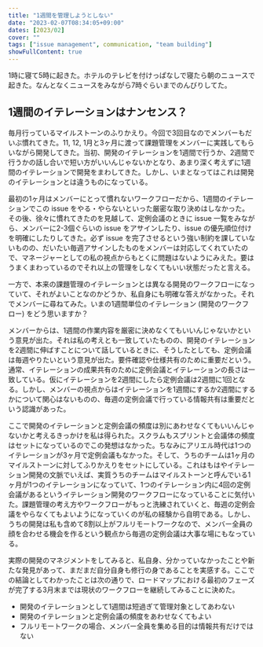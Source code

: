```yaml
---
title: "1週間を管理しようとしない"
date: "2023-02-07T08:34:05+09:00"
dates: [2023/02]
cover: ""
tags: ["issue management", communication, "team building"]
showFullContent: true
---
```


1時に寝て5時に起きた。ホテルのテレビを付けっぱなしで寝たら朝のニュースで起きた。なんとなくニュースをみながら7時ぐらいまでのんびりしてた。

## 1週間のイテレーションはナンセンス？

毎月行っているマイルストーンのふりかえり。今回で3回目なのでメンバーもだいぶ慣れてきた。11, 12, 1月と3ヶ月に渡って課題管理をメンバーに実践してもらいながら開発してきた。当初、開発のイテレーションを1週間で行うか、2週間で行うかの話し合いで短い方がいいんじゃないかとなり、あまり深く考えずに1週間のイテレーションで開発をまわしてきた。しかし、いまとなってはこれは開発のイテレーションとは違うものになっている。

最初の1ヶ月はメンバーにとって慣れないワークフローだから、1週間のイテレーションでこの issue をやる・やらないといった厳密な取り決めはしなかった。その後、徐々に慣れてきたのを見越して、定例会議のときに issue 一覧をみながら、メンバーに2-3個ぐらいの issue をアサインしたり、issue の優先順位付けを明確にしたりしてきた。必ず issue を完了させるという強い制約を課していないものの、だいたい毎週アサインしたものをメンバーは対応してくれていたので、マネージャーとしての私の視点からもとくに問題はないようにみえた。要はうまくまわっているのでそれ以上の管理をしなくてもいい状態だったと言える。

一方で、本来の課題管理のイテレーションとは異なる開発のワークフローになっていて、それがよいことなのかどうか、私自身にも明確な答えがなかった。それでメンバーに尋ねてみた。いまの1週間単位のイテレーション (開発のワークフロー) をどう思いますか？

メンバーからは、1週間の作業内容を厳密に決めなくてもいいんじゃないかという意見が出た。それは私の考えとも一致していたものの、開発のイテレーションを2週間に伸ばすことについて話しているときに、そうしたとしても、定例会議は毎週やりたいという意見が出た。要件確認や仕様共有のために重要だという。通常、イテレーションの成果共有のために定例会議とイテレーションの長さは一致している。仮にイテレーションを2週間にしたら定例会議は2週間に1回となる。しかし、メンバーの視点からはイテレーションを1週間にするか2週間にするかについて関心はないものの、毎週の定例会議で行っている情報共有は重要だという認識があった。

ここで開発のイテレーションと定例会議の頻度は別にあわせなくてもいいんじゃないかと考えるきっかけを私は得られた。スクラムもスプリントと会議体の頻度はセットになっているのでこの発想はなかった。ちなみにアリエル時代は1つのイテレーションが3ヶ月で定例会議もなかった。そして、うちのチームは1ヶ月のマイルストーンに対してふりかえりをセットにしている。これはもはやイテレーション開発の文脈でいえば、実質うちのチームはマイルストーンと呼んでいる1ヶ月が1つのイテレーションになっていて、1つのイテレーション内に4回の定例会議があるというイテレーション開発のワークフローになっていることに気付いた。課題管理の考え方やワークフローがもっと洗練されていくと、毎週の定例会議をやらなくてもよいようになっていくのが私の経験から自明である。しかし、うちの開発は私も含めて8割以上がフルリモートワークなので、メンバー全員の顔を合わせる機会を作るという観点から毎週の定例会議は大事な場にもなっている。

実際の開発のマネジメントをしてみると、私自身、分かっていなかったことや新たな発見があって、まだまだ自分自身も修行の身であることを実感する。ここでの結論としてわかったことは次の通りで、ロードマップにおける最初のフェーズが完了する3月末までは現状のワークフローを継続してみることに決めた。

* 開発のイテレーションとして1週間は短過ぎて管理対象としてあわない
* 開発のイテレーションと定例会議の頻度をあわせなくてもよい
* フルリモートワークの場合、メンバー全員を集める目的は情報共有だけではない
